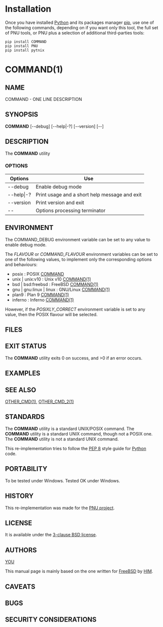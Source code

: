 # Installation
Once you have installed [Python](https://www.python.org/downloads/) and its packages manager [pip](https://pip.pypa.io/en/stable/installation/),
use one of the following commands, depending on if you want only this tool, the full set of PNU tools, or PNU plus a selection of additional third-parties tools:

```
pip install COMMAND
pip install PNU
pip install pytnix
```

# COMMAND(1)

## NAME
COMMAND - ONE LINE DESCRIPTION

## SYNOPSIS
**COMMAND**
\[--debug\]
\[--help|-?\]
\[--version\]
\[--\]

## DESCRIPTION
The **COMMAND** utility

### OPTIONS
Options | Use
------- | ---
--debug|Enable debug mode
--help\|-?|Print usage and a short help message and exit
--version|Print version and exit
--|Options processing terminator

## ENVIRONMENT
The COMMAND_DEBUG environment variable can be set to any value to enable debug mode.

The *FLAVOUR* or *COMMAND_FLAVOUR* environment variables can be set to one of the following values, to implement only the corresponding options and behaviours:
* posix : POSIX [COMMAND](https://pubs.opengroup.org/onlinepubs/9699919799/utilities/COMMAND.html)
* unix | unix:v10 : Unix v10 [COMMAND(1)](http://man.cat-v.org/unix_10th/1/COMMAND)
* bsd | bsd:freebsd : FreeBSD [COMMAND(1)](https://www.freebsd.org/cgi/man.cgi?query=COMMAND)
* gnu | gnu:linux | linux : GNU/Linux [COMMAND(1)](https://man7.org/linux/man-pages/man1/COMMAND.1.html)
* plan9 : Plan 9 [COMMAND(1)](http://man.cat-v.org/plan_9/1/COMMAND)
* inferno : Inferno [COMMAND(1)](http://man.cat-v.org/inferno/1/COMMAND)

However, if the *POSIXLY_CORRECT* environment variable is set to any value, then the POSIX flavour will be selected.

## FILES

## EXIT STATUS
The **COMMAND** utility exits 0 on success, and >0 if an error occurs.

## EXAMPLES

## SEE ALSO
[OTHER_CMD(1)](https://www.freebsd.org/cgi/man.cgi?query=OTHER_CMD),
[OTHER_CMD_2(1)](https://www.freebsd.org/cgi/man.cgi?query=OTHER_CMD_2)

## STANDARDS
The **COMMAND** utility is a standard UNIX/POSIX command.
The **COMMAND** utility is a standard UNIX command, though not a POSIX one.
The **COMMAND** utility is not a standard UNIX command.

This re-implementation tries to follow the [PEP 8](https://www.python.org/dev/peps/pep-0008/) style guide for [Python](https://www.python.org/) code.

## PORTABILITY
To be tested under Windows.
Tested OK under Windows.

## HISTORY
This re-implementation was made for the [PNU project](https://github.com/HubTou/PNU).

## LICENSE
It is available under the [3-clause BSD license](https://opensource.org/licenses/BSD-3-Clause).

## AUTHORS
[YOU](https://github.com/YOU)

This manual page is mainly based on the one written for [FreeBSD](https://www.freebsd.org/) by [HIM](https://github.com/HIM).

## CAVEATS

## BUGS

## SECURITY CONSIDERATIONS

